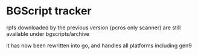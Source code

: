 # BGScript tracker

rpfs downloaded by the previous version (pcros only scanner) are still available under bgscripts/archive

it has now been rewritten into go, and handles all platforms including gen9